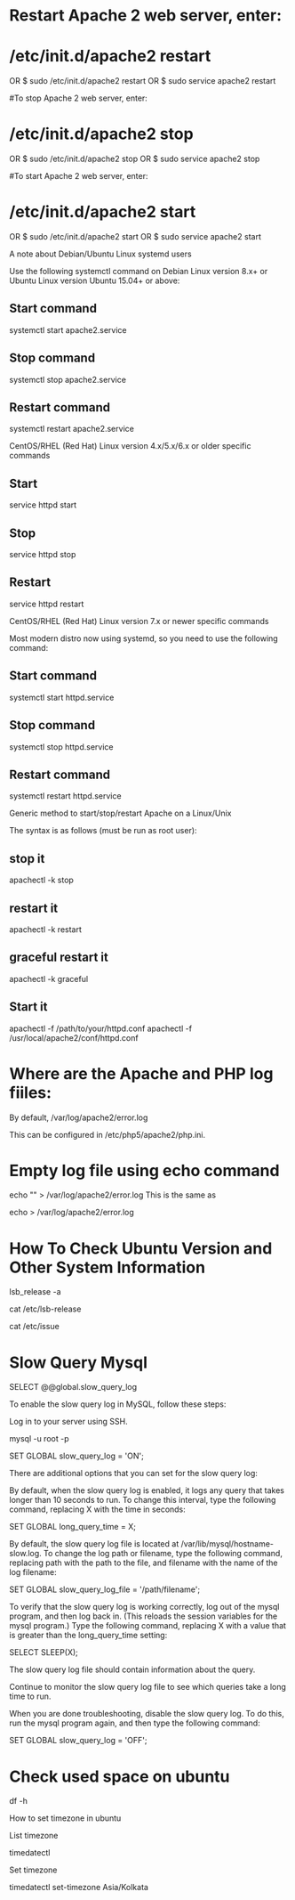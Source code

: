 # Restart Apache 2 web server, enter:
# /etc/init.d/apache2 restart
OR
$ sudo /etc/init.d/apache2 restart
OR
$ sudo service apache2 restart

#To stop Apache 2 web server, enter:
# /etc/init.d/apache2 stop 
OR
$ sudo /etc/init.d/apache2 stop
OR
$ sudo service apache2 stop

#To start Apache 2 web server, enter:
# /etc/init.d/apache2 start
OR
$ sudo /etc/init.d/apache2 start
OR
$ sudo service apache2 start

A note about Debian/Ubuntu Linux systemd users

Use the following systemctl command on Debian Linux version 8.x+ or Ubuntu Linux version Ubuntu 15.04+ or above:
## Start command ##
systemctl start apache2.service
## Stop command ##
systemctl stop apache2.service
## Restart command ##
systemctl restart apache2.service

CentOS/RHEL (Red Hat) Linux version 4.x/5.x/6.x or older specific commands

## Start ##
service httpd start
## Stop ##
service httpd stop
## Restart ##
service httpd restart

CentOS/RHEL (Red Hat) Linux version 7.x or newer specific commands

Most modern distro now using systemd, so you need to use the following command:
## Start command ##
systemctl start httpd.service
## Stop command ##
systemctl stop httpd.service
## Restart command ##
systemctl restart httpd.service

Generic method to start/stop/restart Apache on a Linux/Unix

The syntax is as follows (must be run as root user):
## stop it ##
apachectl -k stop
## restart it ##
apachectl -k restart
## graceful restart it ##
apachectl -k graceful
## Start it ##
apachectl -f /path/to/your/httpd.conf
apachectl -f /usr/local/apache2/conf/httpd.conf


# Where are the Apache and PHP log fiiles:
By default, /var/log/apache2/error.log

This can be configured in /etc/php5/apache2/php.ini.

# Empty log file using echo command
echo "" > /var/log/apache2/error.log
This is the same as

echo  > /var/log/apache2/error.log

# How To Check Ubuntu Version and Other System Information

lsb_release -a

cat /etc/lsb-release

cat /etc/issue

# Slow Query Mysql
SELECT @@global.slow_query_log

To enable the slow query log in MySQL, follow these steps:

Log in to your server using SSH.

mysql -u root -p

SET GLOBAL slow_query_log = 'ON';

There are additional options that you can set for the slow query log:


By default, when the slow query log is enabled, it logs any query that takes longer than 10 seconds to run. To change this interval, type the following command, replacing X with the time in seconds:

SET GLOBAL long_query_time = X;

By default, the slow query log file is located at /var/lib/mysql/hostname-slow.log. To change the log path or filename, type the following command, replacing path with the path to the file, and filename with the name of the log filename:


SET GLOBAL slow_query_log_file = '/path/filename';

To verify that the slow query log is working correctly, log out of the mysql program, and then log back in. (This reloads the session variables for the mysql program.) Type the following command, replacing X with a value that is greater than the long_query_time setting:


SELECT SLEEP(X);

The slow query log file should contain information about the query.


Continue to monitor the slow query log file to see which queries take a long time to run.


When you are done troubleshooting, disable the slow query log. To do this, run the mysql program again, and then type the following command:


SET GLOBAL slow_query_log = 'OFF';

# Check used space on ubuntu

df -h

How to set timezone in ubuntu

List timezone

timedatectl

Set timezone

timedatectl set-timezone Asia/Kolkata

